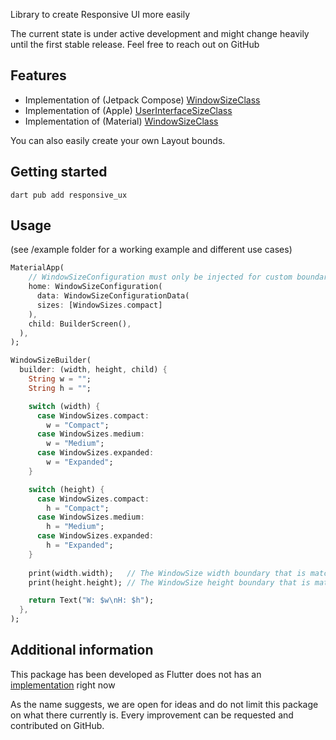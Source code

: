 <!--
This README describes the package. If you publish this package to pub.dev,
this README's contents appear on the landing page for your package.

For information about how to write a good package README, see the guide for
[writing package pages](https://dart.dev/guides/libraries/writing-package-pages).

For general information about developing packages, see the Dart guide for
[creating packages](https://dart.dev/guides/libraries/create-library-packages)
and the Flutter guide for
[developing packages and plugins](https://flutter.dev/developing-packages).
-->

Library to create Responsive UI more easily

The current state is under active development and might change heavily until the first stable release.
Feel free to reach out on GitHub

## Features

- Implementation of (Jetpack Compose) [WindowSizeClass](https://developer.android.com/develop/ui/compose/layouts/adaptive/window-size-classes?hl=de)
- Implementation of (Apple) [UserInterfaceSizeClass](https://anvilproject.org/guides/content/creating-links)
- Implementation of (Material) [WindowSizeClass](https://m3.material.io/foundations/layout/applying-layout/window-size-classes#2bb70e22-d09b-4b73-9c9f-9ef60311ccc8)

You can also easily create your own Layout bounds.

## Getting started

```terminal
dart pub add responsive_ux
```

## Usage

(see /example folder for a working example and different use cases)

```dart
MaterialApp(
    // WindowSizeConfiguration must only be injected for custom boundaries, otherwise defaults are used (check documentation)
    home: WindowSizeConfiguration(
      data: WindowSizeConfigurationData(
      sizes: [WindowSizes.compact]
    ),
    child: BuilderScreen(),
  ),
);
```

```dart
WindowSizeBuilder(
  builder: (width, height, child) {
    String w = "";
    String h = "";

    switch (width) {
      case WindowSizes.compact:
        w = "Compact";
      case WindowSizes.medium:
        w = "Medium";
      case WindowSizes.expanded:
        w = "Expanded";
    }

    switch (height) {
      case WindowSizes.compact:
        h = "Compact";
      case WindowSizes.medium:
        h = "Medium";
      case WindowSizes.expanded:
        h = "Expanded";
    }
    
    print(width.width);   // The WindowSize width boundary that is matched
    print(height.height); // The WindowSize height boundary that is matched

    return Text("W: $w\nH: $h");
  },
);
```

## Additional information

This package has been developed as Flutter does not has an [implementation](https://github.com/flutter/flutter/issues/142343?notification_referrer_id=NT_kwDOBRti3rM5MjMzODYxOTQyOjg1NjgwODYy) right now

As the name suggests, we are open for ideas and do not limit this package on what there currently is. 
Every improvement can be requested and contributed on GitHub.
